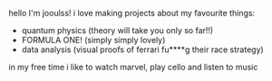 hello I'm jooulss!
i love making projects about my favourite things:
- quantum physics (theory will take you only so far!!)
- FORMULA ONE! (simply simply lovely)
- data analysis (visual proofs of ferrari fu****g their race strategy)

in my free time i like to watch marvel, play cello and listen to music


<!---
jooullss/jooullss is a ✨ special ✨ repository because its `README.md` (this file) appears on your GitHub profile.
You can click the Preview link to take a look at your changes.
--->
